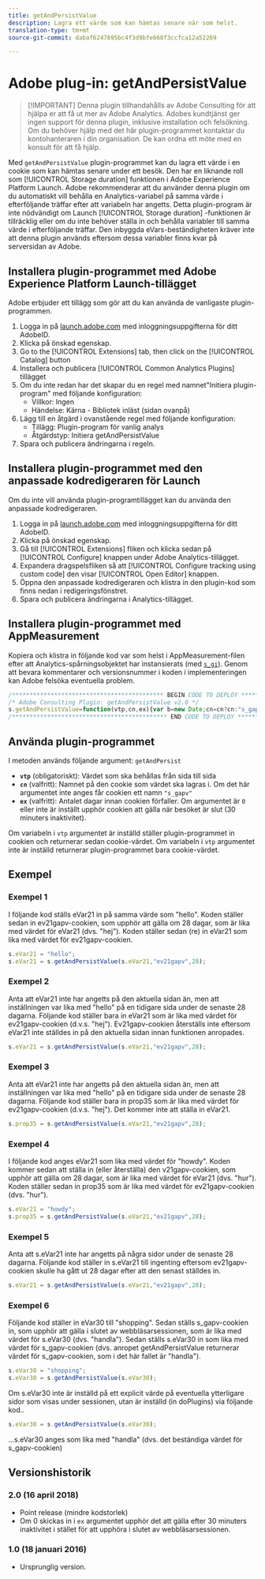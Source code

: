 ```yaml
---
title: getAndPersistValue
description: Lagra ett värde som kan hämtas senare när som helst.
translation-type: tm+mt
source-git-commit: dabaf6247695bc4f3d9bfe668f3ccfca12a52269

---
```



# Adobe plug-in: getAndPersistValue

>[!IMPORTANT] Denna plugin tillhandahålls av Adobe Consulting för att hjälpa er att få ut mer av Adobe Analytics. Adobes kundtjänst ger ingen support för denna plugin, inklusive installation och felsökning. Om du behöver hjälp med det här plugin-programmet kontaktar du kontohanteraren i din organisation. De kan ordna ett möte med en konsult för att få hjälp.

Med `getAndPersistValue` plugin-programmet kan du lagra ett värde i en cookie som kan hämtas senare under ett besök. Den har en liknande roll som [!UICONTROL Storage duration] funktionen i Adobe Experience Platform Launch. Adobe rekommenderar att du använder denna plugin om du automatiskt vill behålla en Analytics-variabel på samma värde i efterföljande träffar efter att variabeln har angetts. Detta plugin-program är inte nödvändigt om Launch [!UICONTROL Storage duration] -funktionen är tillräcklig eller om du inte behöver ställa in och behålla variabler till samma värde i efterföljande träffar. Den inbyggda eVars-beständigheten kräver inte att denna plugin används eftersom dessa variabler finns kvar på serversidan av Adobe.

## Installera plugin-programmet med Adobe Experience Platform Launch-tillägget

Adobe erbjuder ett tillägg som gör att du kan använda de vanligaste plugin-programmen.

1. Logga in på [launch.adobe.com](https://launch.adobe.com) med inloggningsuppgifterna för ditt AdobeID.
1. Klicka på önskad egenskap.
1. Go to the [!UICONTROL Extensions] tab, then click on the [!UICONTROL Catalog] button
1. Installera och publicera [!UICONTROL Common Analytics Plugins] tillägget
1. Om du inte redan har det skapar du en regel med namnet&quot;Initiera plugin-program&quot; med följande konfiguration:
   * Villkor: Ingen
   * Händelse: Kärna - Bibliotek inläst (sidan ovanpå)
1. Lägg till en åtgärd i ovanstående regel med följande konfiguration:
   * Tillägg: Plugin-program för vanlig analys
   * Åtgärdstyp: Initiera getAndPersistValue
1. Spara och publicera ändringarna i regeln.

## Installera plugin-programmet med den anpassade kodredigeraren för Launch

Om du inte vill använda plugin-programtillägget kan du använda den anpassade kodredigeraren.

1. Logga in på [launch.adobe.com](https://launch.adobe.com) med inloggningsuppgifterna för ditt AdobeID.
1. Klicka på önskad egenskap.
1. Gå till [!UICONTROL Extensions] fliken och klicka sedan på [!UICONTROL Configure] knappen under Adobe Analytics-tillägget.
1. Expandera dragspelsfliken så att [!UICONTROL Configure tracking using custom code] den visar [!UICONTROL Open Editor] knappen.
1. Öppna den anpassade kodredigeraren och klistra in den plugin-kod som finns nedan i redigeringsfönstret.
1. Spara och publicera ändringarna i Analytics-tillägget.

## Installera plugin-programmet med AppMeasurement

Kopiera och klistra in följande kod var som helst i AppMeasurement-filen efter att Analytics-spårningsobjektet har instansierats (med [`s_gi`](../functions/s-gi.md)). Genom att bevara kommentarer och versionsnummer i koden i implementeringen kan Adobe felsöka eventuella problem.

```js
/******************************************* BEGIN CODE TO DEPLOY *******************************************/
/* Adobe Consulting Plugin: getAndPersistValue v2.0 */
s.getAndPersistValue=function(vtp,cn,ex){var b=new Date;cn=cn?cn:"s_gapv";(ex=ex?ex:0)?b.setTime(b.getTime()+864E5*ex): b.setTime(b.getTime()+18E5);vtp||(vtp=this.c_r(cn));this.c_w(cn,vtp,b);return vtp};
/******************************************** END CODE TO DEPLOY ********************************************/
```

## Använda plugin-programmet

I metoden används följande argument: `getAndPersist`

* **`vtp`** (obligatoriskt): Värdet som ska behållas från sida till sida
* **`cn`** (valfritt): Namnet på den cookie som värdet ska lagras i. Om det här argumentet inte anges får cookien ett namn `"s_gapv"`
* **`ex`** (valfritt): Antalet dagar innan cookien förfaller. Om argumentet är `0` eller inte är inställt upphör cookien att gälla när besöket är slut (30 minuters inaktivitet).

Om variabeln i `vtp` argumentet är inställd ställer plugin-programmet in cookien och returnerar sedan cookie-värdet. Om variabeln i `vtp` argumentet inte är inställd returnerar plugin-programmet bara cookie-värdet.

## Exempel

### Exempel 1

I följande kod ställs eVar21 in på samma värde som &quot;hello&quot;.  Koden ställer sedan in ev21gapv-cookien, som upphör att gälla om 28 dagar, som är lika med värdet för eVar21 (dvs. &quot;hej&quot;).  Koden ställer sedan (re) in eVar21 som lika med värdet för ev21gapv-cookien.

```js
s.eVar21 = "hello";
s.eVar21 = s.getAndPersistValue(s.eVar21,"ev21gapv",28);
```

### Exempel 2

Anta att eVar21 inte har angetts på den aktuella sidan än, men att inställningen var lika med &quot;hello&quot; på en tidigare sida under de senaste 28 dagarna.   Följande kod ställer bara in eVar21 som är lika med värdet för ev21gapv-cookien (d.v.s. &quot;hej&quot;).  Ev21gapv-cookien återställs inte eftersom eVar21 inte ställdes in på den aktuella sidan innan funktionen anropades.

```js
s.eVar21 = s.getAndPersistValue(s.eVar21,"ev21gapv",28);
```

### Exempel 3

Anta att eVar21 inte har angetts på den aktuella sidan än, men att inställningen var lika med &quot;hello&quot; på en tidigare sida under de senaste 28 dagarna.  Följande kod ställer bara in prop35 som är lika med värdet för ev21gapv-cookien (d.v.s. &quot;hej&quot;).  Det kommer inte att ställa in eVar21.

```js
s.prop35 = s.getAndPersistValue(s.eVar21,"ev21gapv",28);
```

### Exempel 4

I följande kod anges eVar21 som lika med värdet för &quot;howdy&quot;.  Koden kommer sedan att ställa in (eller återställa) den v21gapv-cookien, som upphör att gälla om 28 dagar, som är lika med värdet för eVar21 (dvs. &quot;hur&quot;).  Koden ställer sedan in prop35 som är lika med värdet för ev21gapv-cookien (dvs. &quot;hur&quot;).

```js
s.eVar21 = "howdy";
s.prop35 = s.getAndPersistValue(s.eVar21,"ev21gapv",28);
```

### Exempel 5

Anta att s.eVar21 inte har angetts på några sidor under de senaste 28 dagarna.  Följande kod ställer in s.eVar21 till ingenting eftersom ev21gapv-cookien skulle ha gått ut 28 dagar efter att den senast ställdes in.

```js
s.eVar21 = s.getAndPersistValue(s.eVar21,"ev21gapv",28);
```

### Exempel 6

Följande kod ställer in eVar30 till &quot;shopping&quot;.  Sedan ställs s_gapv-cookien in, som upphör att gälla i slutet av webbläsarsessionen, som är lika med värdet för s.eVar30 (dvs. &quot;handla&quot;).  Sedan ställs s.eVar30 in som lika med värdet för s_gapv-cookien (dvs. anropet getAndPersistValue returnerar värdet för s_gapv-cookien, som i det här fallet är &quot;handla&quot;).

```js
s.eVar30 = "shopping";
s.eVar30 = s.getAndPersistValue(s.eVar30);
```

Om s.eVar30 inte är inställd på ett explicit värde på eventuella ytterligare sidor som visas under sessionen, utan är inställd (in doPlugins) via följande kod..

```js
s.eVar30 = s.getAndPersistValue(s.eVar30);
```

...s.eVar30 anges som lika med &quot;handla&quot; (dvs. det beständiga värdet för s_gapv-cookien)

## Versionshistorik

### 2.0 (16 april 2018)

* Point release (mindre kodstorlek)
* Om 0 skickas in i `ex` argumentet upphör det att gälla efter 30 minuters inaktivitet i stället för att upphöra i slutet av webbläsarsessionen.

### 1.0 (18 januari 2016)

* Ursprunglig version.
